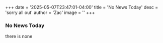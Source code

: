 +++
date = '2025-05-07T23:47:01-04:00'
title = 'No News Today'
desc = 'sorry all out'
author = 'Zac'
image = ''
+++

### No News Today

there is none